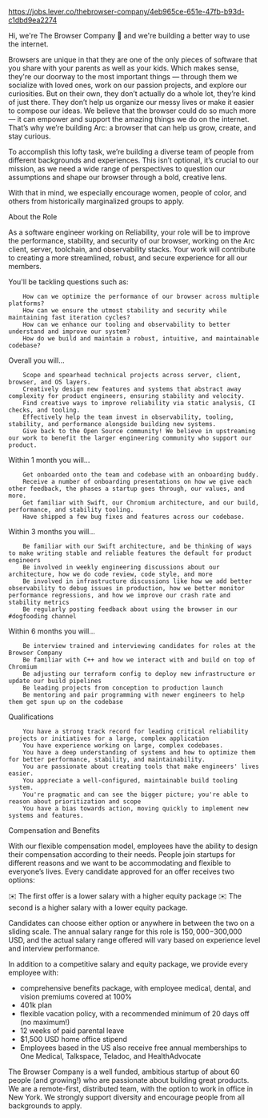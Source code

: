 https://jobs.lever.co/thebrowser-company/4eb965ce-651e-47fb-b93d-c1dbd9ea2274

Hi, we're The Browser Company 👋 and we're building a better way to use the internet.

Browsers are unique in that they are one of the only pieces of software that you share with your parents as well as your kids. Which makes sense, they're our doorway to the most important things — through them we socialize with loved ones, work on our passion projects, and explore our curiosities. But on their own, they don’t actually do a whole lot, they’re kind of just there. They don’t help us organize our messy lives or make it easier to compose our ideas. We believe that the browser could do so much more — it can empower and support the amazing things we do on the internet. That’s why we’re building Arc: a browser that can help us grow, create, and stay curious.

To accomplish this lofty task, we’re building a diverse team of people from different backgrounds and experiences. This isn’t optional, it’s crucial to our mission, as we need a wide range of perspectives to question our assumptions and shape our browser through a bold, creative lens.

With that in mind, we especially encourage women, people of color, and others from historically marginalized groups to apply.

About the Role

As a software engineer working on Reliability, your role will be to improve the performance, stability, and security of our browser, working on the Arc client, server, toolchain, and observability stacks. Your work will contribute to creating a more streamlined, robust, and secure experience for all our members.

You'll be tackling questions such as:

        How can we optimize the performance of our browser across multiple platforms?
        How can we ensure the utmost stability and security while maintaining fast iteration cycles?
        How can we enhance our tooling and observability to better understand and improve our system?
        How do we build and maintain a robust, intuitive, and maintainable codebase?

Overall you will...

        Scope and spearhead technical projects across server, client, browser, and OS layers.
        Creatively design new features and systems that abstract away complexity for product engineers, ensuring stability and velocity.
        Find creative ways to improve reliability via static analysis, CI checks, and tooling.
        Effectively help the team invest in observability, tooling, stability, and performance alongside building new systems.
        Give back to the Open Source community! We believe in upstreaming our work to benefit the larger engineering community who support our product.

Within 1 month you will...

        Get onboarded onto the team and codebase with an onboarding buddy.
        Receive a number of onboarding presentations on how we give each other feedback, the phases a startup goes through, our values, and more.
        Get familiar with Swift, our Chromium architecture, and our build, performance, and stability tooling.
        Have shipped a few bug fixes and features across our codebase.

Within 3 months you will...

        Be familiar with our Swift architecture, and be thinking of ways to make writing stable and reliable features the default for product engineers
        Be involved in weekly engineering discussions about our architecture, how we do code review, code style, and more
        Be involved in infrastructure discussions like how we add better observability to debug issues in production, how we better monitor performance regressions, and how we improve our crash rate and stability metrics
        Be regularly posting feedback about using the browser in our #dogfooding channel

Within 6 months you will...

        Be interview trained and interviewing candidates for roles at the Browser Company
        Be familiar with C++ and how we interact with and build on top of Chromium
        Be adjusting our terraform config to deploy new infrastructure or update our build pipelines
        Be leading projects from conception to production launch
        Be mentoring and pair programming with newer engineers to help them get spun up on the codebase

Qualifications

        You have a strong track record for leading critical reliability projects or initiatives for a large, complex application
        You have experience working on large, complex codebases.
        You have a deep understanding of systems and how to optimize them for better performance, stability, and maintainability.
        You are passionate about creating tools that make engineers' lives easier.
        You appreciate a well-configured, maintainable build tooling system.
        You're pragmatic and can see the bigger picture; you're able to reason about prioritization and scope
        You have a bias towards action, moving quickly to implement new systems and features.

Compensation and Benefits

With our flexible compensation model, employees have the ability to design their compensation according to their needs. People join startups for different reasons and we want to be accommodating and flexible to everyone’s lives. Every candidate approved for an offer receives two options:

✉️ The first offer is a lower salary with a higher equity package
✉️ The second is a higher salary with a lower equity package.

Candidates can choose either option or anywhere in between the two on a sliding scale. The annual salary range for this role is $150,000-$300,000 USD, and the actual salary range offered will vary based on experience level and interview performance.

In addition to a competitive salary and equity package, we provide every employee with:
- comprehensive benefits package, with employee medical, dental, and vision premiums covered at 100%
- 401k plan
- flexible vacation policy, with a recommended minimum of 20 days off (no maximum!)
- 12 weeks of paid parental leave
- $1,500 USD home office stipend
- Employees based in the US also receive free annual memberships to One Medical, Talkspace, Teladoc, and HealthAdvocate

The Browser Company is a well funded, ambitious startup of about 60 people (and growing!) who are passionate about building great products. We are a remote-first, distributed team, with the option to work in office in New York. We strongly support diversity and encourage people from all backgrounds to apply. 